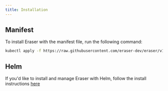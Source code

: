 ```yaml
---
title: Installation
---
```


## Manifest

To install Eraser with the manifest file, run the following command:

```bash
kubectl apply -f https://raw.githubusercontent.com/eraser-dev/eraser/v1.2.0/deploy/eraser.yaml
```

## Helm

If you'd like to install and manage Eraser with Helm, follow the install instructions [here](https://github.com/eraser-dev/eraser/blob/main/charts/eraser/README.md)
